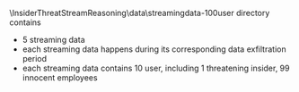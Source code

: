 \InsiderThreatStreamReasoning\data\streamingdata-100user directory contains 
* 5 streaming data
* each streaming data happens during its corresponding data exfiltration period
* each streaming data contains 10 user, including 1 threatening insider, 99 innocent employees
